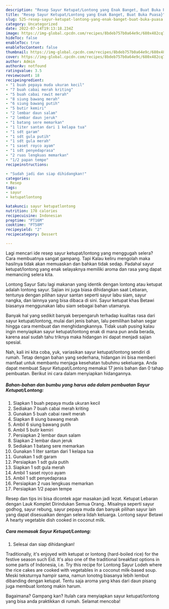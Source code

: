 ```yaml
---
description: "Resep Sayur Ketupat/Lontong yang Enak Banget, Buat Buka Puasa}"
title: "Resep Sayur Ketupat/Lontong yang Enak Banget, Buat Buka Puasa}"
slug: 525-resep-sayur-ketupat-lontong-yang-enak-banget-buat-buka-puasa
category: Uncategorized
date: 2022-07-14T19:13:18.234Z
image: https://img-global.cpcdn.com/recipes/8bdeb757b0a64e9c/680x482cq70/sayur-ketupatlontong-foto-resep-utama.jpg
hideToc: false
enableToc: true
enableTocContent: false
thumbnail: https://img-global.cpcdn.com/recipes/8bdeb757b0a64e9c/680x482cq70/sayur-ketupatlontong-foto-resep-utama.jpg
cover: https://img-global.cpcdn.com/recipes/8bdeb757b0a64e9c/680x482cq70/sayur-ketupatlontong-foto-resep-utama.jpg
author: Admin
authorAv: notfound
ratingvalue: 3.5
reviewcount: 18
recipeingredient:
- "1 buah pepaya muda ukuran kecil"
- "7 buah cabai merah kriting"
- "5 buah cabai rawit merah"
- "8 siung bawang merah"
- "6 siung bawang putih"
- "5 butir kemiri"
- "2 lembar daun salam"
- "2 lembar daun jeruk"
- "1 batang sere memarkan"
- "1 liter santan dari 1 kelapa tua"
- "1 sdt garam"
- "1 sdt gula putih"
- "1 sdt gula merah"
- "1 saset royco ayam"
- "1 sdt penyedaprasa"
- "2 ruas lengkuas memarkan"
- "1/2 papan tempe"
recipeinstructions:

- "Sudah jadi dan siap dihidangkan!"
categories:
- Resep
tags:
- sayur
- ketupatlontong

katakunci: sayur ketupatlontong 
nutrition: 178 calories
recipecuisine: Indonesian
preptime: "PT16M"
cooktime: "PT58M"
recipeyield: "2"
recipecategory: Dessert

---
```



Lagi mencari ide resep sayur ketupat/lontong yang menggugah selera? Cara membuatnya sangat gampang. Tapi Kalau keliru mengolah maka hasilnya tidak akan memuaskan dan bahkan tidak sedap. Padahal sayur ketupat/lontong yang enak selayaknya memiliki aroma dan rasa yang dapat memancing selera kita.


Lontong Sayur Satu lagi makanan yang identik dengan lontong atau ketupat adalah lontong sayur. Sajian ini juga biasa dihidangkan saat Lebaran, tentunya dengan pilihan sayur santan seperti sayur labu siam, sayur nangka, dan lainnya yang bisa dibaca di sini. Sayur ketupat khas Betawi biasanya menggunakan labu siam sebagai bahan utamanya.

Banyak hal yang sedikit banyak berpengaruh terhadap kualitas rasa dari sayur ketupat/lontong, mulai dari jenis bahan, lalu pemilihan bahan segar hingga cara membuat dan menghidangkannya. Tidak usah pusing kalau ingin menyiapkan sayur ketupat/lontong enak di mana pun anda berada, karena asal sudah tahu triknya maka hidangan ini dapat menjadi sajian spesial.


Nah, kali ini kita coba, yuk, variasikan sayur ketupat/lontong sendiri di rumah. Tetap dengan bahan yang sederhana, hidangan ini bisa memberi manfaat untuk membantu menjaga kesehatan tubuhmu sekeluarga. Anda dapat membuat Sayur Ketupat/Lontong memakai 17 jenis bahan dan 0 tahap pembuatan. Berikut ini cara dalam menyiapkan hidangannya.

<!--inarticleads1-->

##### Bahan-bahan dan bumbu yang harus ada dalam pembuatan Sayur Ketupat/Lontong:

1. Siapkan 1 buah pepaya muda ukuran kecil
1. Sediakan 7 buah cabai merah kriting
1. Gunakan 5 buah cabai rawit merah
1. Siapkan 8 siung bawang merah
1. Ambil 6 siung bawang putih
1. Ambil 5 butir kemiri
1. Persiapkan 2 lembar daun salam
1. Siapkan 2 lembar daun jeruk
1. Sediakan 1 batang sere memarkan
1. Gunakan 1 liter santan dari 1 kelapa tua
1. Gunakan 1 sdt garam
1. Persiapkan 1 sdt gula putih
1. Siapkan 1 sdt gula merah
1. Ambil 1 saset royco ayam
1. Ambil 1 sdt penyedaprasa
1. Persiapkan 2 ruas lengkuas memarkan
1. Persiapkan 1/2 papan tempe


Resep dan tips ini bisa dicontek agar masakan jadi lezat. Ketupat Lebaran dengan Lauk Komplet Dirindukan Semua Orang.. Misalnya seperti sayur godhog, sayur rebung, sayur pepaya muda dan banyak pilihan sayur lain yang dapat disesuaikan dengan selera lidah keluarga. Lontong sayur Betawi A hearty vegetable dish cooked in coconut milk. 

<!--inarticleads2-->

##### Cara memasak Sayur Ketupat/Lontong:


1. Selesai dan siap dihidangkan!

Traditionally, it&#39;s enjoyed with ketupat or lontong (hard-boiled rice) for the festive season such Eid. It&#39;s also one of the traditional breakfast options in some parts of Indonesia, i.e. Try this recipe for Lontong Sayur Lodeh where the rice cakes are cooked with vegetables in a coconut milk-based soup. Meski teksturnya hampir sama, namun lonotng biasanya lebih lembut dibanding dengan ketupat. Tentu saja aroma yang khas dari daun pisang juga membuat lontong makin harum. 

Bagaimana? Gampang kan? Itulah cara menyiapkan sayur ketupat/lontong yang bisa anda praktikkan di rumah. Selamat mencoba!
